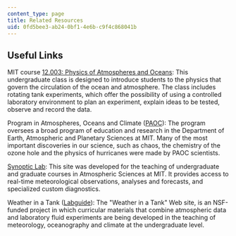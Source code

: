 ```yaml
---
content_type: page
title: Related Resources
uid: 0fd5bee3-ab24-0bf1-4e6b-c9f4c868041b
---
```


Useful Links
------------

MIT course [12.003: Physics of Atmospheres and Oceans](/courses/12-003-atmosphere-ocean-and-climate-dynamics-fall-2008): This undergraduate class is designed to introduce students to the physics that govern the circulation of the ocean and atmosphere. The class includes rotating tank experiments, which offer the possibility of using a controlled laboratory environment to plan an experiment, explain ideas to be tested, observe and record the data.

Program in Atmospheres, Oceans and Climate ([PAOC](http://paocweb.mit.edu/)): The program oversees a broad program of education and research in the Department of Earth, Atmospheric and Planetary Sciences at MIT. Many of the most important discoveries in our science, such as chaos, the chemistry of the ozone hole and the physics of hurricanes were made by PAOC scientists.

[Synoptic Lab](http://paocweb.mit.edu/research-group/the-synoptic-lab): This site was developed for the teaching of undergraduate and graduate courses in Atmospheric Sciences at MIT. It provides access to real-time meteorological observations, analyses and forecasts, and specialized custom diagnostics.

Weather in a Tank ([Labguide](http://weathertank.mit.edu/)): The "Weather in a Tank" Web site, is an NSF-funded project in which curricular materials that combine atmospheric data and laboratory fluid experiments are being developed in the teaching of meteorology, oceanography and climate at the undergraduate level.